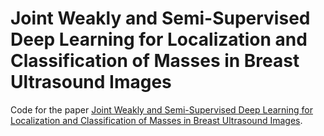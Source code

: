 # Joint Weakly and Semi-Supervised Deep Learning for Localization and Classification of Masses in Breast Ultrasound Images

Code for the paper [Joint Weakly and Semi-Supervised Deep Learning for Localization and Classification of Masses in Breast Ultrasound Images](https://arxiv.org/abs/1710.03778).
